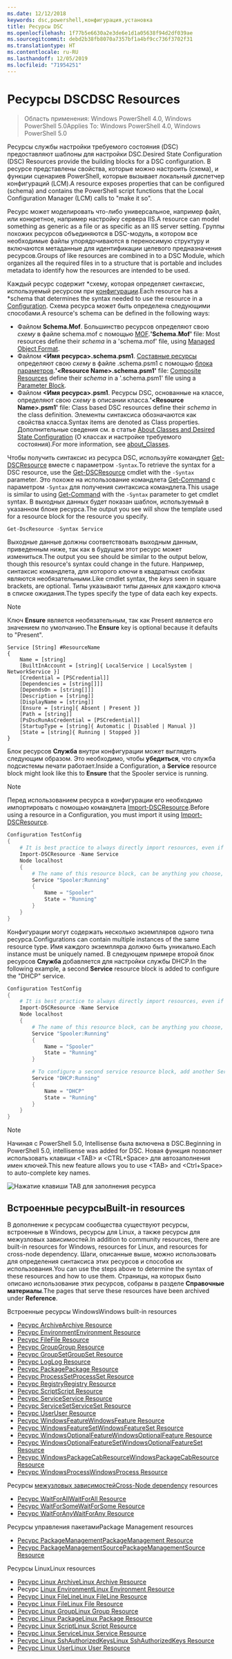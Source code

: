 ```yaml
---
ms.date: 12/12/2018
keywords: dsc,powershell,конфигурация,установка
title: Ресурсы DSC
ms.openlocfilehash: 1f77b5e6630a2e3de6e1d1a05638f94d2df039ae
ms.sourcegitcommit: debd2b38fb8070a7357bf1a4bf9cc736f3702f31
ms.translationtype: HT
ms.contentlocale: ru-RU
ms.lasthandoff: 12/05/2019
ms.locfileid: "71954251"
---
```

# <a name="dsc-resources"></a><span data-ttu-id="25754-103">Ресурсы DSC</span><span class="sxs-lookup"><span data-stu-id="25754-103">DSC Resources</span></span>

><span data-ttu-id="25754-104">Область применения: Windows PowerShell 4.0, Windows PowerShell 5.0</span><span class="sxs-lookup"><span data-stu-id="25754-104">Applies To: Windows PowerShell 4.0, Windows PowerShell 5.0</span></span>

<span data-ttu-id="25754-105">Ресурсы службы настройки требуемого состояния (DSC) предоставляют шаблоны для настройки DSC.</span><span class="sxs-lookup"><span data-stu-id="25754-105">Desired State Configuration (DSC) Resources provide the building blocks for a DSC configuration.</span></span> <span data-ttu-id="25754-106">В ресурсе представлены свойства, которые можно настроить (схема), и функции сценариев PowerShell, которые вызывает локальный диспетчер конфигураций (LCM).</span><span class="sxs-lookup"><span data-stu-id="25754-106">A resource exposes properties that can be configured (schema) and contains the PowerShell script functions that the Local Configuration Manager (LCM) calls to "make it so".</span></span>

<span data-ttu-id="25754-107">Ресурс может моделировать что-либо универсальное, например файл, или конкретное, например настройку сервера IIS.</span><span class="sxs-lookup"><span data-stu-id="25754-107">A resource can model something as generic as a file or as specific as an IIS server setting.</span></span>  <span data-ttu-id="25754-108">Группы похожих ресурсов объединяются в DSC-модуль, в котором все необходимые файлы упорядочиваются в переносимую структуру и включаются метаданные для идентификации целевого предназначения ресурсов.</span><span class="sxs-lookup"><span data-stu-id="25754-108">Groups of like resources are combined in to a DSC Module, which organizes all the required files in to a structure that is portable and includes metadata to identify how the resources are intended to be used.</span></span>

<span data-ttu-id="25754-109">Каждый ресурс содержит \*схему, которая определяет синтаксис, используемый ресурсом при [конфигурации](../configurations/configurations.md).</span><span class="sxs-lookup"><span data-stu-id="25754-109">Each resource has a \*schema that determines the syntax needed to use the resource in a [Configuration](../configurations/configurations.md).</span></span> <span data-ttu-id="25754-110">Схема ресурса может быть определена следующими способами.</span><span class="sxs-lookup"><span data-stu-id="25754-110">A resource's schema can be defined in the following ways:</span></span>

- <span data-ttu-id="25754-111">Файлом **Schema.Mof**. Большинство ресурсов определяют свою *схему* в файле schema.mof с помощью [MOF](/windows/desktop/wmisdk/managed-object-format--mof-).</span><span class="sxs-lookup"><span data-stu-id="25754-111">**'Schema.Mof'** file: Most resources define their *schema* in a 'schema.mof' file, using [Managed Object Format](/windows/desktop/wmisdk/managed-object-format--mof-).</span></span>
- <span data-ttu-id="25754-112">Файлом **\<Имя ресурса\>.schema.psm1**. [Составные ресурсы](../configurations/compositeConfigs.md) определяют свою *схему* в файле <ResourceName>.schema.psm1 с помощью [блока параметров](/powershell/module/microsoft.powershell.core/about/about_functions?view=powershell-6#functions-with-parameters).</span><span class="sxs-lookup"><span data-stu-id="25754-112">**'\<Resource Name\>.schema.psm1'** file: [Composite Resources](../configurations/compositeConfigs.md) define their *schema* in a '<ResourceName>.schema.psm1' file using a [Parameter Block](/powershell/module/microsoft.powershell.core/about/about_functions?view=powershell-6#functions-with-parameters).</span></span>
- <span data-ttu-id="25754-113">Файлом **\<Имя ресурса\>.psm1**. Ресурсы DSC, основанные на классе, определяют свою *схему* в описании класса.</span><span class="sxs-lookup"><span data-stu-id="25754-113">**'\<Resource Name\>.psm1'** file: Class based DSC resources define their *schema* in the class definition.</span></span> <span data-ttu-id="25754-114">Элементы синтаксиса обозначаются как свойства класса.</span><span class="sxs-lookup"><span data-stu-id="25754-114">Syntax items are denoted as Class properties.</span></span> <span data-ttu-id="25754-115">Дополнительные сведения см. в статье [About Classes and Desired State Configuration](/powershell/module/psdesiredstateconfiguration/about/about_classes_and_dsc) (О классах и настройке требуемого состояния).</span><span class="sxs-lookup"><span data-stu-id="25754-115">For more information, see [about_Classes](/powershell/module/psdesiredstateconfiguration/about/about_classes_and_dsc).</span></span>

<span data-ttu-id="25754-116">Чтобы получить синтаксис из ресурса DSC, используйте командлет [Get-DSCResource](/powershell/module/PSDesiredStateConfiguration/Get-DscResource) вместе с параметром `-Syntax`.</span><span class="sxs-lookup"><span data-stu-id="25754-116">To retrieve the syntax for a DSC resource, use the [Get-DSCResource](/powershell/module/PSDesiredStateConfiguration/Get-DscResource) cmdlet with the `-Syntax` parameter.</span></span> <span data-ttu-id="25754-117">Это похоже на использование командлета [Get-Command](/powershell/module/microsoft.powershell.core/get-command) с параметром `-Syntax` для получения синтаксиса командлета.</span><span class="sxs-lookup"><span data-stu-id="25754-117">This usage is similar to using [Get-Command](/powershell/module/microsoft.powershell.core/get-command) with the `-Syntax` parameter to get cmdlet syntax.</span></span> <span data-ttu-id="25754-118">В выходных данных будет показан шаблон, используемый в указанном блоке ресурса.</span><span class="sxs-lookup"><span data-stu-id="25754-118">The output you see will show the template used for a resource block for the resource you specify.</span></span>

```powershell
Get-DscResource -Syntax Service
```

<span data-ttu-id="25754-119">Выходные данные должны соответствовать выходным данным, приведенным ниже, так как в будущем этот ресурс может измениться.</span><span class="sxs-lookup"><span data-stu-id="25754-119">The output you see should be similar to the output below, though this resource's syntax could change in the future.</span></span> <span data-ttu-id="25754-120">Например, синтаксис командлета, для которого *ключи* в квадратных скобках являются необязательными.</span><span class="sxs-lookup"><span data-stu-id="25754-120">Like cmdlet syntax, the *keys* seen in square brackets, are optional.</span></span> <span data-ttu-id="25754-121">Типы указывают типы данных для каждого ключа в списке ожидания.</span><span class="sxs-lookup"><span data-stu-id="25754-121">The types specify the type of data each key expects.</span></span>

> [!NOTE]
> <span data-ttu-id="25754-122">Ключ **Ensure** является необязательным, так как Present является его значением по умолчанию.</span><span class="sxs-lookup"><span data-stu-id="25754-122">The **Ensure** key is optional because it defaults to "Present".</span></span>

```output
Service [String] #ResourceName
{
    Name = [string]
    [BuiltInAccount = [string]{ LocalService | LocalSystem | NetworkService }]
    [Credential = [PSCredential]]
    [Dependencies = [string[]]]
    [DependsOn = [string[]]]
    [Description = [string]]
    [DisplayName = [string]]
    [Ensure = [string]{ Absent | Present }]
    [Path = [string]]
    [PsDscRunAsCredential = [PSCredential]]
    [StartupType = [string]{ Automatic | Disabled | Manual }]
    [State = [string]{ Running | Stopped }]
}
```

<span data-ttu-id="25754-123">Блок ресурсов **Служба** внутри конфигурации может выглядеть следующим образом. Это необходимо, чтобы **убедиться**, что служба подсистемы печати работает.</span><span class="sxs-lookup"><span data-stu-id="25754-123">Inside a Configuration, a **Service** resource block might look like this to **Ensure** that the Spooler service is running.</span></span>

> [!NOTE]
> <span data-ttu-id="25754-124">Перед использованием ресурса в конфигурации его необходимо импортировать с помощью командлета [Import-DSCResource](../configurations/import-dscresource.md).</span><span class="sxs-lookup"><span data-stu-id="25754-124">Before using a resource in a Configuration, you must import it using [Import-DSCResource](../configurations/import-dscresource.md).</span></span>

```powershell
Configuration TestConfig
{
    # It is best practice to always directly import resources, even if the resource is a built-in resource.
    Import-DSCResource -Name Service
    Node localhost
    {
        # The name of this resource block, can be anything you choose, as long as it is of type [String] as indicated by the schema.
        Service "Spooler:Running"
        {
            Name = "Spooler"
            State = "Running"
        }
    }
}
```

<span data-ttu-id="25754-125">Конфигурации могут содержать несколько экземпляров одного типа ресурса.</span><span class="sxs-lookup"><span data-stu-id="25754-125">Configurations can contain multiple instances of the same resource type.</span></span> <span data-ttu-id="25754-126">Имя каждого экземпляра должно быть уникально.</span><span class="sxs-lookup"><span data-stu-id="25754-126">Each instance must be uniquely named.</span></span> <span data-ttu-id="25754-127">В следующем примере второй блок ресурсов **Служба** добавляется для настройки службы DHCP.</span><span class="sxs-lookup"><span data-stu-id="25754-127">In the following example, a second **Service** resource block is added to configure the "DHCP" service.</span></span>

```powershell
Configuration TestConfig
{
    # It is best practice to always directly import resources, even if the resource is a built-in resource.
    Import-DSCResource -Name Service
    Node localhost
    {
        # The name of this resource block, can be anything you choose, as long as it is of type [String] as indicated by the schema.
        Service "Spooler:Running"
        {
            Name = "Spooler"
            State = "Running"
        }

        # To configure a second service resource block, add another Service resource block and use a unique name.
        Service "DHCP:Running"
        {
            Name = "DHCP"
            State = "Running"
        }
    }
}
```

> [!NOTE]
> <span data-ttu-id="25754-128">Начиная с PowerShell 5.0, Intellisense была включена в DSC.</span><span class="sxs-lookup"><span data-stu-id="25754-128">Beginning in PowerShell 5.0, intellisense was added for DSC.</span></span> <span data-ttu-id="25754-129">Новая функция позволяет использовать клавиши \<TAB\> и \<CTRL+Space\> для автозаполнения имен ключей.</span><span class="sxs-lookup"><span data-stu-id="25754-129">This new feature allows you to use \<TAB\> and \<Ctrl+Space\> to auto-complete key names.</span></span>

![Нажатие клавиши TAB для заполнения ресурса](../media/resource-tabcompletion.png)

## <a name="built-in-resources"></a><span data-ttu-id="25754-131">Встроенные ресурсы</span><span class="sxs-lookup"><span data-stu-id="25754-131">Built-in resources</span></span>

<span data-ttu-id="25754-132">В дополнение к ресурсам сообщества существуют ресурсы, встроенные в Windows, ресурсы для Linux, а также ресурсы для межузловых зависимостей.</span><span class="sxs-lookup"><span data-stu-id="25754-132">In addition to community resources, there are built-in resources for Windows, resources for Linux, and resources for cross-node dependency.</span></span> <span data-ttu-id="25754-133">Шаги, описанные выше, можно использовать для определения синтаксиса этих ресурсов и способов их использования.</span><span class="sxs-lookup"><span data-stu-id="25754-133">You can use the steps above to determine the syntax of these resources and how to use them.</span></span> <span data-ttu-id="25754-134">Страницы, на которых было описано использование этих ресурсов, собраны в разделе **Справочные материалы**.</span><span class="sxs-lookup"><span data-stu-id="25754-134">The pages that serve these resources have been archived under **Reference**.</span></span>

<span data-ttu-id="25754-135">Встроенные ресурсы Windows</span><span class="sxs-lookup"><span data-stu-id="25754-135">Windows built-in resources</span></span>

* [<span data-ttu-id="25754-136">Ресурс Archive</span><span class="sxs-lookup"><span data-stu-id="25754-136">Archive Resource</span></span>](../reference/resources/windows/archiveResource.md)
* [<span data-ttu-id="25754-137">Ресурс Environment</span><span class="sxs-lookup"><span data-stu-id="25754-137">Environment Resource</span></span>](../reference/resources/windows/environmentResource.md)
* [<span data-ttu-id="25754-138">Ресурс File</span><span class="sxs-lookup"><span data-stu-id="25754-138">File Resource</span></span>](../reference/resources/windows/fileResource.md)
* [<span data-ttu-id="25754-139">Ресурс Group</span><span class="sxs-lookup"><span data-stu-id="25754-139">Group Resource</span></span>](../reference/resources/windows/groupResource.md)
* [<span data-ttu-id="25754-140">Ресурс GroupSet</span><span class="sxs-lookup"><span data-stu-id="25754-140">GroupSet Resource</span></span>](../reference/resources/windows/groupSetResource.md)
* [<span data-ttu-id="25754-141">Ресурс Log</span><span class="sxs-lookup"><span data-stu-id="25754-141">Log Resource</span></span>](../reference/resources/windows/logResource.md)
* [<span data-ttu-id="25754-142">Ресурс Package</span><span class="sxs-lookup"><span data-stu-id="25754-142">Package Resource</span></span>](../reference/resources/windows/packageResource.md)
* [<span data-ttu-id="25754-143">Ресурс ProcessSet</span><span class="sxs-lookup"><span data-stu-id="25754-143">ProcessSet Resource</span></span>](../reference/resources/windows/ProcessSetResource.md)
* [<span data-ttu-id="25754-144">Ресурс Registry</span><span class="sxs-lookup"><span data-stu-id="25754-144">Registry Resource</span></span>](../reference/resources/windows/registryResource.md)
* [<span data-ttu-id="25754-145">Ресурс Script</span><span class="sxs-lookup"><span data-stu-id="25754-145">Script Resource</span></span>](../reference/resources/windows/scriptResource.md)
* [<span data-ttu-id="25754-146">Ресурс Service</span><span class="sxs-lookup"><span data-stu-id="25754-146">Service Resource</span></span>](../reference/resources/windows/serviceResource.md)
* [<span data-ttu-id="25754-147">Ресурс ServiceSet</span><span class="sxs-lookup"><span data-stu-id="25754-147">ServiceSet Resource</span></span>](../reference/resources/windows/serviceSetResource.md)
* [<span data-ttu-id="25754-148">Ресурс User</span><span class="sxs-lookup"><span data-stu-id="25754-148">User Resource</span></span>](../reference/resources/windows/userResource.md)
* [<span data-ttu-id="25754-149">Ресурс WindowsFeature</span><span class="sxs-lookup"><span data-stu-id="25754-149">WindowsFeature Resource</span></span>](../reference/resources/windows/windowsFeatureResource.md)
* [<span data-ttu-id="25754-150">Ресурс WindowsFeatureSet</span><span class="sxs-lookup"><span data-stu-id="25754-150">WindowsFeatureSet Resource</span></span>](../reference/resources/windows/windowsFeatureSetResource.md)
* [<span data-ttu-id="25754-151">Ресурс WindowsOptionalFeature</span><span class="sxs-lookup"><span data-stu-id="25754-151">WindowsOptionalFeature Resource</span></span>](../reference/resources/windows/windowsOptionalFeatureResource.md)
* [<span data-ttu-id="25754-152">Ресурс WindowsOptionalFeatureSet</span><span class="sxs-lookup"><span data-stu-id="25754-152">WindowsOptionalFeatureSet Resource</span></span>](../reference/resources/windows/windowsOptionalFeatureSetResource.md)
* [<span data-ttu-id="25754-153">Ресурс WindowsPackageCabResource</span><span class="sxs-lookup"><span data-stu-id="25754-153">WindowsPackageCabResource Resource</span></span>](../reference/resources/windows/windowsPackageCabResource.md)
* [<span data-ttu-id="25754-154">Ресурс WindowsProcess</span><span class="sxs-lookup"><span data-stu-id="25754-154">WindowsProcess Resource</span></span>](../reference/resources/windows/windowsProcessResource.md)

<span data-ttu-id="25754-155">Ресурсы [межузловых зависимостей](../configurations/crossNodeDependencies.md)</span><span class="sxs-lookup"><span data-stu-id="25754-155">[Cross-Node dependency](../configurations/crossNodeDependencies.md) resources</span></span>

* [<span data-ttu-id="25754-156">Ресурс WaitForAll</span><span class="sxs-lookup"><span data-stu-id="25754-156">WaitForAll Resource</span></span>](../reference/resources/windows/waitForAllResource.md)
* [<span data-ttu-id="25754-157">Ресурс WaitForSome</span><span class="sxs-lookup"><span data-stu-id="25754-157">WaitForSome Resource</span></span>](../reference/resources/windows/waitForSomeResource.md)
* [<span data-ttu-id="25754-158">Ресурс WaitForAny</span><span class="sxs-lookup"><span data-stu-id="25754-158">WaitForAny Resource</span></span>](../reference/resources/windows/waitForAnyResource.md)

<span data-ttu-id="25754-159">Ресурсы управления пакетами</span><span class="sxs-lookup"><span data-stu-id="25754-159">Package Management resources</span></span>

* [<span data-ttu-id="25754-160">Ресурс PackageManagement</span><span class="sxs-lookup"><span data-stu-id="25754-160">PackageManagement Resource</span></span>](../reference/resources/packagemanagement/PackageManagementDscResource.md)
* [<span data-ttu-id="25754-161">Ресурс PackageManagementSource</span><span class="sxs-lookup"><span data-stu-id="25754-161">PackageManagementSource Resource</span></span>](../reference/resources/packagemanagement/PackageManagementSourceDscResource.md)

<span data-ttu-id="25754-162">Ресурсы Linux</span><span class="sxs-lookup"><span data-stu-id="25754-162">Linux resources</span></span>

* [<span data-ttu-id="25754-163">Ресурс Linux Archive</span><span class="sxs-lookup"><span data-stu-id="25754-163">Linux Archive Resource</span></span>](../reference/resources/linux/lnxArchiveResource.md)
* <span data-ttu-id="25754-164">Ресурс [Linux Environment](../reference/resources/linux/lnxEnvironmentResource.md)</span><span class="sxs-lookup"><span data-stu-id="25754-164">[Linux Environment Resource](../reference/resources/linux/lnxEnvironmentResource.md)</span></span>
* [<span data-ttu-id="25754-165">Ресурс Linux FileLine</span><span class="sxs-lookup"><span data-stu-id="25754-165">Linux FileLine Resource</span></span>](../reference/resources/linux/lnxFileLineResource.md)
* [<span data-ttu-id="25754-166">Ресурс Linux File</span><span class="sxs-lookup"><span data-stu-id="25754-166">Linux File Resource</span></span>](../reference/resources/linux/lnxFileResource.md)
* [<span data-ttu-id="25754-167">Ресурс Linux Group</span><span class="sxs-lookup"><span data-stu-id="25754-167">Linux Group Resource</span></span>](../reference/resources/linux/lnxGroupResource.md)
* [<span data-ttu-id="25754-168">Ресурс Linux Package</span><span class="sxs-lookup"><span data-stu-id="25754-168">Linux Package Resource</span></span>](../reference/resources/linux/lnxPackageResource.md)
* [<span data-ttu-id="25754-169">Ресурс Linux Script</span><span class="sxs-lookup"><span data-stu-id="25754-169">Linux Script Resource</span></span>](../reference/resources/linux/lnxScriptResource.md)
* [<span data-ttu-id="25754-170">Ресурс Linux Service</span><span class="sxs-lookup"><span data-stu-id="25754-170">Linux Service Resource</span></span>](../reference/resources/linux/lnxServiceResource.md)
* [<span data-ttu-id="25754-171">Ресурс Linux SshAuthorizedKeys</span><span class="sxs-lookup"><span data-stu-id="25754-171">Linux SshAuthorizedKeys Resource</span></span>](../reference/resources/linux/lnxSshAuthorizedKeysResource.md)
* [<span data-ttu-id="25754-172">Ресурс Linux User</span><span class="sxs-lookup"><span data-stu-id="25754-172">Linux User Resource</span></span>](../reference/resources/linux/lnxUserResource.md)
